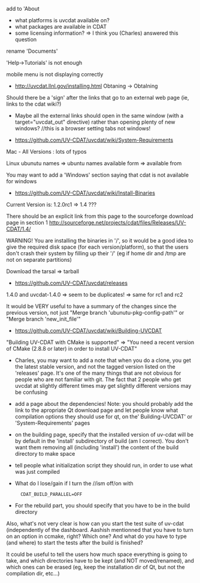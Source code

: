 add to 'About
+ what platforms is uvcdat available on?
+ what packages are available in CDAT
+ some licensing information? => I think you (Charles) answered this question

rename 'Documents'

'Help->Tutorials' is not enough


mobile menu is not displaying correctly

* http://uvcdat.llnl.gov/installing.html
	Obtaning -> ObtaIning

Should there be a 'sign' after the links that go to an external web page
(ie, links to the cdat wiki?)

* Maybe all the external links should open in the same window (with a
target="uvcdat_out" directive) rather than opening plenty of new windows?
//this is a browser setting tabs not windows!


* https://github.com/UV-CDAT/uvcdat/wiki/System-Requirements

Mac - All Versions : lots of typos

Linux
	ubunutu names	=> ubuntu names
	available form	=> available from

You may want to add a 'Windows' section saying that cdat is not
available for windows

* https://github.com/UV-CDAT/uvcdat/wiki/Install-Binaries

Current Version is: 1.2.0rc1	=> 1.4 ???

There should be an explicit link from this page to the sourceforge
download page in section 1
	http://sourceforge.net/projects/cdat/files/Releases/UV-CDAT/1.4/

WARNING! You are installing the binaries in '/', so it would be a good
idea to give the required disk space (for each version/platform), so
that the users don't crash their system by filling up their '/' (eg if
home dir and /tmp are not on separate partitions)

Download the tarsal	=> tarball

* https://github.com/UV-CDAT/uvcdat/releases

1.4.0 and uvcdat-1.4.0	=> seem to be duplicates!
	=> same for rc1 and rc2

It would be VERY useful to have a summary of the changes since the
previous version, not just "Merge branch 'ubunutu-pkg-config-path'" or
"Merge branch 'new_init_file'"

* https://github.com/UV-CDAT/uvcdat/wiki/Building-UVCDAT

"Building UV-CDAT with CMake is supported" => "You need a recent version
of CMake (2.8.8 or later) in order to install UV-CDAT"

* Charles, you may want to add a note that when you do a clone, you get
the latest stable version, and not the tagged version listed on the
'releases' page. It's one of the many things that are not obvious for
people who are not familiar with git. The fact that 2 people who get
uvcdat at slightly different times may get slightly different versions
may be confusing

* add a page about the dependencies! Note: you should probably add the link to the apropriate Qt download page and let people know what compilation options they should use for qt, on the' Building-UVCDAT' or 'System-Requirements' pages

* on the building page, specify that the installed version of uv-cdat will be by default in the 'install' subdirectory of build (am I correct). You don't want them removing all (including 'install') the content of the build directory to make space

* tell people what initialization script they should run, in order to use what was just compiled

* What do I lose/gain if I turn the //ism off/on with

        CDAT_BUILD_PARALLEL=OFF

* For the rebuild part, you should specify that you have to be in the build directory

Also, what's not very clear is how can you start the test suite of uv-cdat (independently of the dashboard. Aashish mentionned that you have to turn on an option in ccmake, right? Which one? And what do you have to type (and where) to start the tests after the build is finished?

It could be useful to tell the users how much space everything is going to take, and which directories have to be kept (and NOT moved/renamed), and which ones can be erased (eg, keep the installation dir of Qt, but not the compilation dir, etc...)
